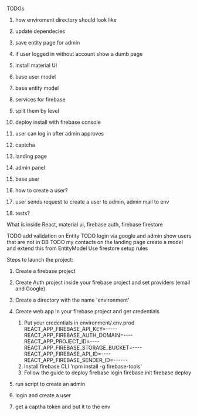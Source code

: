 TODOs
1. how enviroment directory should look like

1. update dependecies
2. save entity page for admin
3. if user logged in without account show a dumb page
3. install material UI
3. base user model
4. base entity model
5. services for firebase
6. split them by level
7. deploy install with firebase console
8. user can log in after admin approves
9. captcha
10. landing page
7. admin panel
8. base user
6. how to create a user?
7. user sends request to create a user to admin, admin mail to env
8. tests?



What is inside
React, material ui, firebase auth, firebase firestore

  TODO add validation on Entity
TODO login via google and admin show users that are not in DB
TODO my contacts on the landing page
create a model and extend this from EntityModel
Use firestore
setup rules

Steps to launch the project:
1. Create a firebase project
2. Create Auth project inside your firebase project and set providers (email and Google)
3. Create a directory with the name 'environment'
4. Create web app in your firebase project and get credentials
   1. Put your credentials in environment/.env.prod
      REACT_APP_FIREBASE_API_KEY=-----
      REACT_APP_FIREBASE_AUTH_DOMAIN=----
      REACT_APP_PROJECT_ID=----
      REACT_APP_FIREBASE_STORAGE_BUCKET=----
      REACT_APP_FIREBASE_API_ID=----
      REACT_APP_FIREBASE_SENDER_ID=------
   2. Install firebase CLI 'npm install -g firebase-tools'
   3. Follow the guide to deploy
      firebase login
      firebase init
      firebase deploy

3. run script to create an admin
4. login and create a user
5. get a captha token and put it to the env